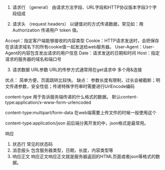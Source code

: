 1. 请求行 （general）
由请求方法字段、URL字段和HTTP协议版本字段3个字段组成

2. 请求头 （request headers）
以键值对的方式传递数据，常见如：用 Authorization 传递用户 token 值。

Accept：指定客户端能够接收的内容类型
Cookie：HTTP请求发送时，会把保存在该请求域名下的所有cookie值一起发送给web服务器。
User-Agent：User-Agent的内容包含发出请求的用户信息
Date：请求发送的日期和时间
Host：指定请求的服务器的域名和端口号

3. 请求数据
URL参数  URL的传参方式通常用在get请求中  多个用&连接

优点： 简单方便，页面跳转比较快。
缺点： 参数长度有限制，过长会被截断；明文传递参数，安全性低；传递特殊字符串时需要进行UrlEncode编码

content-type  用于告诉服务端传递的什么格式的数据。
默认content-type:application/x-www-form-urlencoded

content-type:multipart/form-data  在web端需要上传文件的时候一般使用这个

content-type:application/json  前后端分离开发的中，json格式是最常用。



响应
1. 状态行  常见的状态码
2. 消息报头 包含服务器类型，日期，长度，内容类型等
3. 响应正文 响应正文响应正文就是服务器返回的HTML页面或者json等格式的数据。